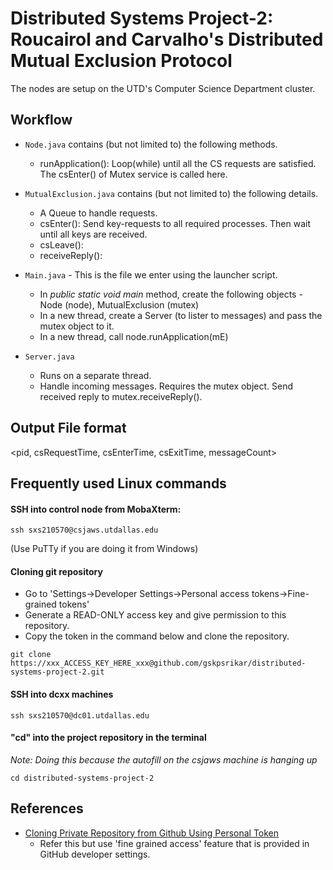 # Distributed Systems Project-2: Roucairol and Carvalho's Distributed Mutual Exclusion Protocol

The nodes are setup on the UTD's Computer Science Department cluster.

## Workflow
- ```Node.java``` contains (but not limited to) the following methods.
  - runApplication(): Loop(while) until all the CS requests are satisfied. The csEnter() of Mutex service is called here.

- ```MutualExclusion.java``` contains (but not limited to) the following details.
   - A Queue to handle requests.
   - csEnter(): Send key-requests to all required processes. Then wait until all keys are received.
   - csLeave(): 
   - receiveReply(): 

- ```Main.java``` - This is the file we enter using the launcher script.
  - In *public static void main* method, create the following objects - Node (node), MutualExclusion (mutex)
  - In a new thread, create a Server (to lister to messages) and pass the mutex object to it.
  - In a new thread, call node.runApplication(mE)

- ```Server.java```
  - Runs on a separate thread.
  - Handle incoming messages. Requires the mutex object. Send received reply to mutex.receiveReply().

## Output File format
<pid, csRequestTime, csEnterTime, csExitTime, messageCount>


## Frequently used Linux commands
#### SSH into control node from MobaXterm:
```
ssh sxs210570@csjaws.utdallas.edu
```
(Use PuTTy if you are doing it from Windows)


#### Cloning git repository
- Go to 'Settings->Developer Settings->Personal access tokens->Fine-grained tokens'
- Generate a READ-ONLY access key and give permission to this repository.
- Copy the token in the command below and clone the repository.

```
git clone https://xxx_ACCESS_KEY_HERE_xxx@github.com/gskpsrikar/distributed-systems-project-2.git
```

#### SSH into dcxx machines
```
ssh sxs210570@dc01.utdallas.edu
```

#### "cd" into the project repository in the terminal
*Note: Doing this because the autofill on the csjaws machine is hanging up*

```
cd distributed-systems-project-2
```
## References
- [Cloning Private Repository from Github Using Personal Token](https://www.youtube.com/watch?v=rzgtnS04MXE)
  - Refer this but use 'fine grained access' feature that is provided in GitHub developer settings.